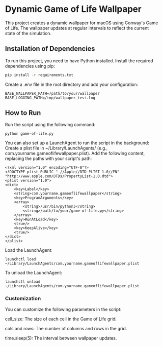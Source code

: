 # Dynamic Game of Life Wallpaper

This project creates a dynamic wallpaper for macOS using Conway's Game of Life. The wallpaper updates at regular intervals to reflect the current state of the simulation.

## Installation of Dependencies

To run this project, you need to have Python installed. Install the required dependencies using pip:

```sh
pip install -r requirements.txt
```

Create a .env file in the root directory and add your configuration:

```
BASE_WALLPAPER_PATH=/path/to/your/wallpaper
BASE_LOGGING_PATH=/tmp/wallpaper_test.log
```

## How to Run

Run the script using the following command:

```
python game-of-life.py
```

You can also set up a LaunchAgent to run the script in the background:
Create a plist file in ~/Library/LaunchAgents/ (e.g., com.yourname.gameoflifewallpaper.plist).
Add the following content, replacing the paths with your script's path:

```
<?xml version="1.0" encoding="UTF-8"?>
<!DOCTYPE plist PUBLIC "-//Apple//DTD PLIST 1.0//EN" "http://www.apple.com/DTDs/PropertyList-1.0.dtd">
<plist version="1.0">
<dict>
    <key>Label</key>
    <string>com.yourname.gameoflifewallpaper</string>
    <key>ProgramArguments</key>
    <array>
        <string>/usr/bin/python3</string>
        <string>/path/to/your/game-of-life.py</string>
    </array>
    <key>RunAtLoad</key>
    <true/>
    <key>KeepAlive</key>
    <true/>
</dict>
</plist>
```

Load the LaunchAgent:

```
launchctl load ~/Library/LaunchAgents/com.yourname.gameoflifewallpaper.plist
```

To unload the LaunchAgent:

```
launchctl unload ~/Library/LaunchAgents/com.yourname.gameoflifewallpaper.plist
```

### Customization

You can customize the following parameters in the script:

cell_size: The size of each cell in the Game of Life grid.

cols and rows: The number of columns and rows in the grid.

time.sleep(5): The interval between wallpaper updates.
